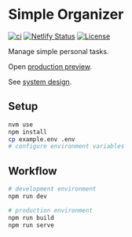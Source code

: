 # Simple Organizer

[![ci](https://github.com/romelperez/simple-organizer/workflows/ci/badge.svg)](https://github.com/romelperez/simple-organizer/actions)
[![Netlify Status](https://api.netlify.com/api/v1/badges/51b96b1c-f001-4dd1-81a4-e7b02eb2f875/deploy-status)](https://app.netlify.com/sites/romelperez-simple-organizer/deploys)
[![License](https://img.shields.io/github/license/romelperez/simple-organizer.svg?maxAge=2592000&style=flat-square)](https://github.com/romelperez/simple-organizer/blob/main/LICENSE)

Manage simple personal tasks.

Open [production preview](https://main--romelperez-simple-organizer.netlify.app).

See [system design](./SYSTEM_DESIGN.md).

## Setup

```bash
nvm use
npm install
cp example.env .env
# configure environment variables
```

## Workflow

```bash
# development environment
npm run dev

# production environment
npm run build
npm run serve
```
